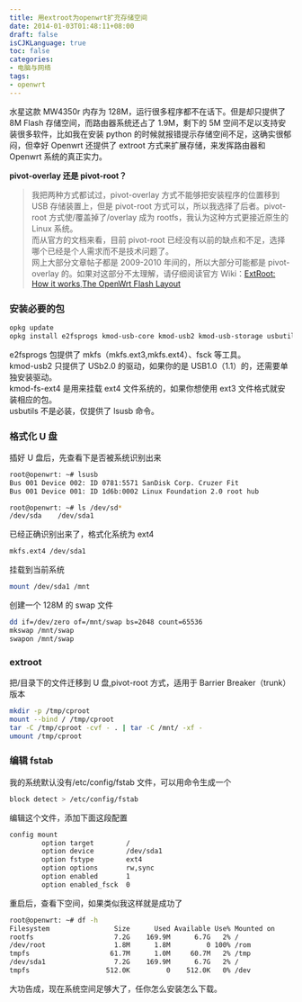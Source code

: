 ```yaml
---
title: 用extroot为openwrt扩充存储空间
date: 2014-01-03T01:48:11+08:00
draft: false
isCJKLanguage: true
toc: false
categories:
- 电脑与网络
tags:
- openwrt
---
```



水星这款 MW4350r 内存为 128M，运行很多程序都不在话下。但是却只提供了 8M Flash 存储空间，而路由器系统还占了 1.9M，剩下的 5M 空间不足以支持安装很多软件，比如我在安装 python 的时候就报错提示存储空间不足，这确实很郁闷，但幸好 Openwrt 还提供了 extroot 方式来扩展存储，来发挥路由器和 Openwrt 系统的真正实力。

**pivot-overlay 还是 pivot-root？**

> 我把两种方式都试过，pivot-overlay 方式不能够把安装程序的位置移到 USB 存储装置上，但是 pivot-root 方式可以，所以我选择了后者。pivot-root 方式使/覆盖掉了/overlay 成为 rootfs，我认为这种方式更接近原生的 Linux 系统。  
> 而从官方的文档来看，目前 pivot-root 已经没有以前的缺点和不足，选择哪个已经是个人需求而不是技术问题了。  
> 网上大部分文章帖子都是 2009-2010 年间的，所以大部分可能都是 pivot-overlay 的。如果对这部分不太理解，请仔细阅读官方 Wiki：[ExtRoot: How it works][1],[The OpenWrt Flash Layout][2]

### 安装必要的包

```bash
opkg update
opkg install e2fsprogs kmod-usb-core kmod-usb2 kmod-usb-storage usbutils kmod-fs-ext4 block-mount
```

e2fsprogs 包提供了 mkfs（mkfs.ext3,mkfs.ext4）、fsck 等工具。  
kmod-usb2 只提供了 USb2.0 的驱动，如果你的是 USB1.0（1.1）的，还需要单独安装驱动。  
kmod-fs-ext4 是用来挂载 ext4 文件系统的，如果你想使用 ext3 文件格式就安装相应的包。  
usbutils 不是必装，仅提供了 lsusb 命令。

### 格式化 U 盘

插好 U 盘后，先查看下是否被系统识别出来

```bash
root@openwrt: ~# lsusb
Bus 001 Device 002: ID 0781:5571 SanDisk Corp. Cruzer Fit
Bus 001 Device 001: ID 1d6b:0002 Linux Foundation 2.0 root hub
```

```bash
root@openwrt: ~# ls /dev/sd*
/dev/sda    /dev/sda1
```

已经正确识别出来了，格式化系统为 ext4

```bash
mkfs.ext4 /dev/sda1
```

挂载到当前系统

```bash
mount /dev/sda1 /mnt
```

创建一个 128M 的 swap 文件

```bash
dd if=/dev/zero of=/mnt/swap bs=2048 count=65536
mkswap /mnt/swap
swapon /mnt/swap
```

### extroot

把/目录下的文件迁移到 U 盘,pivot-root 方式，适用于 Barrier Breaker（trunk）版本

```bash
mkdir -p /tmp/cproot
mount --bind / /tmp/cproot
tar -C /tmp/cproot -cvf - . | tar -C /mnt/ -xf -
umount /tmp/cproot
```

### 编辑 fstab

我的系统默认没有/etc/config/fstab 文件，可以用命令生成一个

```bash
block detect > /etc/config/fstab
```

编辑这个文件，添加下面这段配置

```bash
config mount
        option target        /
        option device        /dev/sda1
        option fstype        ext4
        option options       rw,sync
        option enabled       1
        option enabled_fsck  0
```

重启后，查看下空间，如果类似我这样就是成功了

```bash
root@openwrt: ~# df -h
Filesystem                Size      Used Available Use% Mounted on
rootfs                    7.2G    169.9M      6.7G   2% /
/dev/root                 1.8M      1.8M         0 100% /rom
tmpfs                    61.7M      1.0M     60.7M   2% /tmp
/dev/sda1                 7.2G    169.9M      6.7G   2% /
tmpfs                   512.0K         0    512.0K   0% /dev
```

大功告成，现在系统空间足够大了，任你怎么安装怎么下载。

[1]: http://wiki.openwrt.org/doc/howto/extroot/extroot.theory
[2]: http://wiki.openwrt.org/doc/techref/flash.layout
